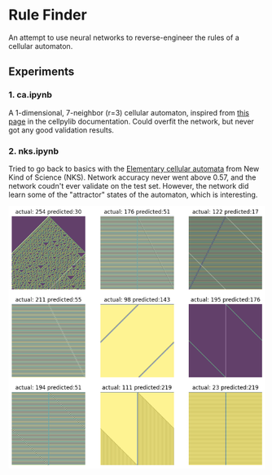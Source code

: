 # Rule Finder

An attempt to use neural networks to reverse-engineer the rules of a cellular automaton.

## Experiments


### 1. ca.ipynb

A 1-dimensional, 7-neighbor (r=3) cellular automaton, inspired from [this page](https://cellpylib.org/neighbourhood.html) in the cellpylib documentation. Could overfit the network, but never got any good validation results.

### 2. nks.ipynb

Tried to go back to basics with the [Elementary cellular automata](https://cellpylib.org/eca.html) from New Kind of Science (NKS). Network accuracy never went above 0.57, and the network coudn't ever validate on the test set. However, the network did learn some of the "attractor" states of the automaton, which is interesting.

![nks](nks_overlay.png)